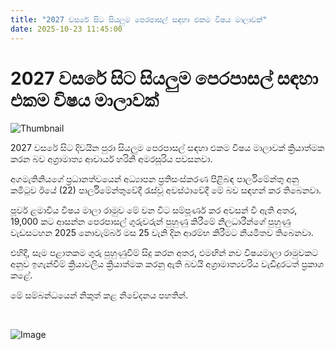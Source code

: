 ```yaml
---
title: "2027 වසරේ සිට සියලුම පෙරපාසල් සඳහා එකම විෂය මාලාවක්"
date: 2025-10-23 11:45:00
---
```


# 2027 වසරේ සිට සියලුම පෙරපාසල් සඳහා එකම විෂය මාලාවක්

![Thumbnail](https://helakuru.sgp1.cdn.digitaloceanspaces.com/esana/images/lib/harini-parliment-jnm.jpg)

2027 වසරේ සිට දිවයින පුරා සියලුම පෙරපාසල් සඳහා එකම විෂය මාලාවක් ක්‍රියාත්මක කරන බව අග්‍රාමාත්‍ය ආචාර්ය හරිනි අමරසූරිය පවසනවා.

අගමැතිනියගේ ප්‍රධානත්වයෙන් අධ්‍යාපන ප්‍රතිසංස්කරණ පිළිබඳ පාර්ලිමේන්තු අනු කමිටුව ඊයේ (22) පාර්ලිමේන්තුවේදී රැස්වූ අවස්ථාවේදී මේ බව සඳහන් කර තිබෙනවා.

පූර්ව ළමාවිය විෂය මාලා රාමුව මේ වන විට සම්පූර්ණ කර අවසන් වී ඇති අතර, 19,000 කට ආසන්න පෙරපාසල් ගුරුවරුන් පුහුණු කිරීමේ නිලධාරීන්ගේ පුහුණු වැඩසටහන 2025 නොවැම්බර් මස 25 වැනි දින ආරම්භ කිරීමට නියමිතව තිබෙනවා.

එහිදී, සෑම පළාතකම ගුරු පුහුණුවීම් සිදු කරන අතර, එමඟින් නව විෂයමාලා රාමුවකට අනුව ඉගැන්වීම් ක්‍රියාවලිය ක්‍රියාත්මක කරනු ඇති බවයි අග්‍රාමාත්‍යවරිය වැඩිදුරටත් ප්‍රකාශ කළේ.

මේ සම්බන්ධයෙන් නිකුත් කළ නිවේදනය පහතින්.

 

![Image](https://helakuru.sgp1.cdn.digitaloceanspaces.com/esana/images/68f9ba5692aedpdf_page_0.jpeg)

